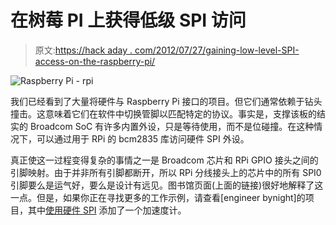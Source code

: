 # 在树莓 PI 上获得低级 SPI 访问

> 原文:[https://hack aday . com/2012/07/27/gaining-low-level-SPI-access-on-the-raspberry-pi/](https://hackaday.com/2012/07/27/gaining-low-level-spi-access-on-the-raspberry-pi/)

![Raspberry Pi - rpi](../Images/794e2a7cc7176c618443644fe411af74.png "raspi")

我们已经看到了大量将硬件与 Raspberry Pi 接口的项目。但它们通常依赖于钻头撞击。这意味着它们在软件中切换管脚以匹配特定的协议。事实是，支撑该板的结实的 Broadcom SoC 有许多内置外设，只是等待使用，而不是位碰撞。在这种情况下，可以通过用于 RPi 的 bcm2835 库访问硬件 SPI 外设。

真正使这一过程变得复杂的事情之一是 Broadcom 芯片和 RPi GPIO 接头之间的引脚映射。由于并非所有引脚都断开，所以 RPi 分线接头上的芯片中的所有 SPI0 引脚要么是运气好，要么是设计有远见。图书馆页面(上面的链接)很好地解释了这一点。但是，如果你正在寻找更多的工作示例，请查看[engineer bynight]的项目，其中[使用硬件 SPI](http://www.instructables.com/id/Preliminary-SPI-on-the-Pi-Communicating-with-a-) 添加了一个加速度计。